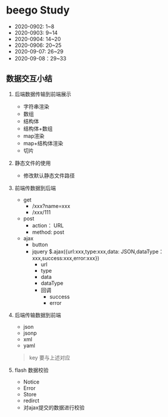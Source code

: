 # beego Study
- 2020-0902: 1~8
- 2020-0903: 9~14
- 2020-0904: 14~20
- 2020-0906: 20~25
- 2020-09-07: 26~29
- 2020-09-08：29~33
## 数据交互小结
1. 后端数据传输到前端展示
    - 字符串渲染
    - 数组
    - 结构体
    - 结构体+数组
    - map渲染
    - map+结构体渲染
    - 切片
2. 静态文件的使用
    - 修改默认静态文件路径
3. 前端传数据到后端
    - get
        - /xxx?name=xxx
        - /xxx/111
    - post
        - action： URL
        - method: post
    - ajax
        - button
        - jquery $.ajax({url:xxx,type:xxx,data: JSON,dataType：xxx,success:xxx,error:xxx})
            - url
            - type
            - data
            - dataType
            - 回调
                - success
                - error
4. 后端传输数据到前端
    - json
    - jsonp
    - xml
    - yaml
    > key 要与上述对应

5. flash
    数据校验
    - Notice
    - Error
    - Store
    - redirct
    - 对ajax提交的数据进行校验
